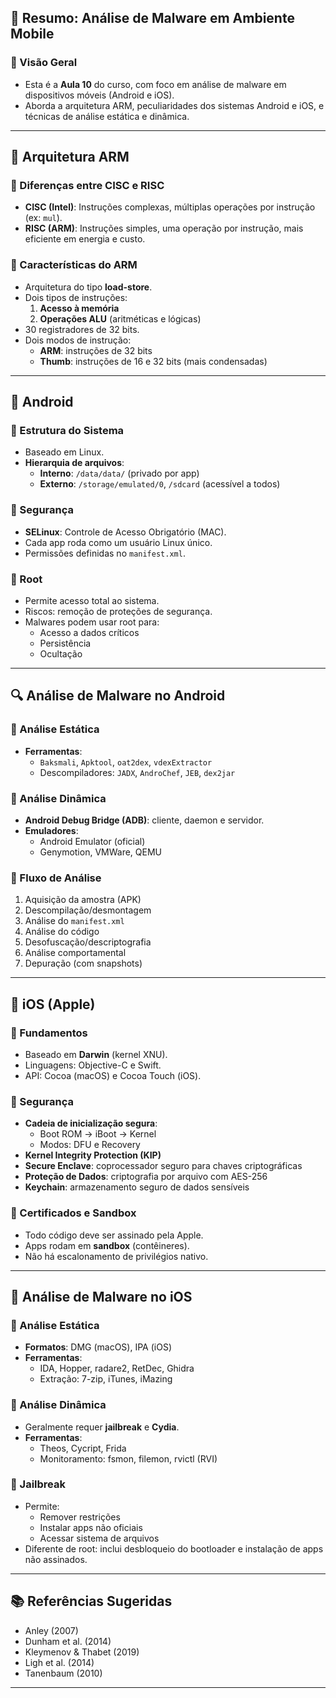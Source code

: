 
## 📘 Resumo: Análise de Malware em Ambiente Mobile

### 📌 Visão Geral
- Esta é a **Aula 10** do curso, com foco em análise de malware em dispositivos móveis (Android e iOS).
- Aborda a arquitetura ARM, peculiaridades dos sistemas Android e iOS, e técnicas de análise estática e dinâmica.

---

## 🧠 Arquitetura ARM

### 🔹 Diferenças entre CISC e RISC
- **CISC (Intel)**: Instruções complexas, múltiplas operações por instrução (ex: `mul`).
- **RISC (ARM)**: Instruções simples, uma operação por instrução, mais eficiente em energia e custo.

### 🔹 Características do ARM
- Arquitetura do tipo **load-store**.
- Dois tipos de instruções:
  1. **Acesso à memória**
  2. **Operações ALU** (aritméticas e lógicas)
- 30 registradores de 32 bits.
- Dois modos de instrução:
  - **ARM**: instruções de 32 bits
  - **Thumb**: instruções de 16 e 32 bits (mais condensadas)

---

## 🤖 Android

### 🔹 Estrutura do Sistema
- Baseado em Linux.
- **Hierarquia de arquivos**:
  - **Interno**: `/data/data/` (privado por app)
  - **Externo**: `/storage/emulated/0`, `/sdcard` (acessível a todos)

### 🔹 Segurança
- **SELinux**: Controle de Acesso Obrigatório (MAC).
- Cada app roda como um usuário Linux único.
- Permissões definidas no `manifest.xml`.

### 🔹 Root
- Permite acesso total ao sistema.
- Riscos: remoção de proteções de segurança.
- Malwares podem usar root para:
  - Acesso a dados críticos
  - Persistência
  - Ocultação

---

## 🔍 Análise de Malware no Android

### 🔸 Análise Estática
- **Ferramentas**:
  - `Baksmali`, `Apktool`, `oat2dex`, `vdexExtractor`
  - Descompiladores: `JADX`, `AndroChef`, `JEB`, `dex2jar`

### 🔸 Análise Dinâmica
- **Android Debug Bridge (ADB)**: cliente, daemon e servidor.
- **Emuladores**:
  - Android Emulator (oficial)
  - Genymotion, VMWare, QEMU

### 🔸 Fluxo de Análise
1. Aquisição da amostra (APK)
2. Descompilação/desmontagem
3. Análise do `manifest.xml`
4. Análise do código
5. Desofuscação/descriptografia
6. Análise comportamental
7. Depuração (com snapshots)

---

## 🍎 iOS (Apple)

### 🔹 Fundamentos
- Baseado em **Darwin** (kernel XNU).
- Linguagens: Objective-C e Swift.
- API: Cocoa (macOS) e Cocoa Touch (iOS).

### 🔹 Segurança
- **Cadeia de inicialização segura**:
  - Boot ROM → iBoot → Kernel
  - Modos: DFU e Recovery
- **Kernel Integrity Protection (KIP)**
- **Secure Enclave**: coprocessador seguro para chaves criptográficas
- **Proteção de Dados**: criptografia por arquivo com AES-256
- **Keychain**: armazenamento seguro de dados sensíveis

### 🔹 Certificados e Sandbox
- Todo código deve ser assinado pela Apple.
- Apps rodam em **sandbox** (contêineres).
- Não há escalonamento de privilégios nativo.

---

## 🔎 Análise de Malware no iOS

### 🔸 Análise Estática
- **Formatos**: DMG (macOS), IPA (iOS)
- **Ferramentas**:
  - IDA, Hopper, radare2, RetDec, Ghidra
  - Extração: 7-zip, iTunes, iMazing

### 🔸 Análise Dinâmica
- Geralmente requer **jailbreak** e **Cydia**.
- **Ferramentas**:
  - Theos, Cycript, Frida
  - Monitoramento: fsmon, filemon, rvictl (RVI)

### 🔸 Jailbreak
- Permite:
  - Remover restrições
  - Instalar apps não oficiais
  - Acessar sistema de arquivos
- Diferente de root: inclui desbloqueio do bootloader e instalação de apps não assinados.

---

## 📚 Referências Sugeridas
- Anley (2007)  
- Dunham et al. (2014)  
- Kleymenov & Thabet (2019)  
- Ligh et al. (2014)  
- Tanenbaum (2010)

---
